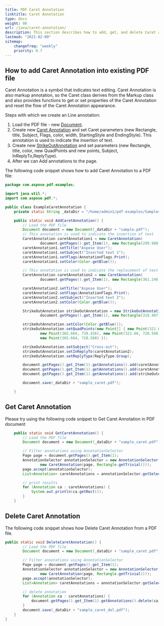```yaml
---
title: PDF Caret Annotation
linktitle: Caret Annotation
type: docs
weight: 90
url: /java/caret-annotation/
description: This section describes how to add, get, and delete Caret annotation from your PDF document.
lastmod: "2021-02-09"
sitemap:
    changefreq: "weekly"
    priority: 0.7
---
```


## How to add Caret Annotation into existing PDF file

Caret Annotation is a symbol that indicates text editing. Caret Annotation is also markup annotation, so the Caret class derives from the Markup class and also provides functions to get or set properties of the Caret Annotation and reset the flow of the Caret Annotation appearance.

Steps with which we create an Line annotation:

1. Load the PDF file - new [Document](https://apireference.aspose.com/pdf/java/com.aspose.pdf/Document).
1. Create new [Caret Annotation](https://apireference.aspose.com/pdf/java/com.aspose.pdf/CaretAnnotation) and set Caret parameters (new Rectangle, title, Subject, Flags, color, width, StartingStyle and EndingStyle). This annotation is used to indicate the insertion of text.
1. Create new [StrikeOutAnnotation](https://apireference.aspose.com/pdf/java/com.aspose.pdf.class-use/StrikeOutAnnotation) and set parameters (new Rectangle, title, color, new QuadPoints and new points, Subject, InReplyTo,ReplyType).
1. After we can Add annotations to the page.

The following code snippet shows how to add Caret Annotation to a PDF file:

```java
package com.aspose.pdf.examples;

import java.util.*;
import com.aspose.pdf.*;

public class ExampleCaretAnnotation {
    private static String _dataDir = "/home/admin1/pdf-examples/Samples/";

    public static void AddCaretAnnotation() {
        // Load the PDF file
        Document document = new Document(_dataDir + "sample.pdf");
        // This annotation is used to indicate the insertion of text
        CaretAnnotation caretAnnotation1 = new CaretAnnotation(
                document.getPages().get_Item(1), new Rectangle(299.988, 713.664, 308.708, 720.769));
        caretAnnotation1.setTitle("Aspose User");
        caretAnnotation1.setSubject("Inserted text 1");
        caretAnnotation1.setFlags(AnnotationFlags.Print);
        caretAnnotation1.setColor(Color.getBlue());

        // This annotation is used to indicate the replacement of text
        CaretAnnotation caretAnnotation2 = new CaretAnnotation(
                document.getPages().get_Item(1), new Rectangle(361.246, 727.908, 370.081, 735.107));

        caretAnnotation2.setTitle("Aspose User");
        caretAnnotation2.setFlags(AnnotationFlags.Print);
        caretAnnotation2.setSubject("Inserted text 2");
        caretAnnotation2.setColor(Color.getBlue());

        StrikeOutAnnotation strikeOutAnnotation = new StrikeOutAnnotation(
                document.getPages().get_Item(1), new Rectangle(318.407, 727.826, 368.916, 740.098));

        strikeOutAnnotation.setColor(Color.getBlue());
        strikeOutAnnotation.setQuadPoints(new Point[] { new Point(321.66, 739.416),
                new Point(365.664, 739.416), new Point(321.66, 728.508),
                new Point(365.664, 728.508) });

        strikeOutAnnotation.setSubject("Cross-out");
        strikeOutAnnotation.setInReplyTo(caretAnnotation2);
        strikeOutAnnotation.setReplyType(ReplyType.Group);

        document.getPages().get_Item(1).getAnnotations().add(caretAnnotation1);
        document.getPages().get_Item(1).getAnnotations().add(caretAnnotation2);
        document.getPages().get_Item(1).getAnnotations().add(strikeOutAnnotation);

        document.save(_dataDir + "sample_caret.pdf");

    }
```

## Get Caret Annotation

Please try using the following code snippet to Get Caret Annotation in PDF document

```java
    public static void GetCaretAnnotation() {
        // Load the PDF file
        Document document = new Document(_dataDir + "sample_caret.pdf");

        // Filter annotations using AnnotationSelector
        Page page = document.getPages().get_Item(1);
        AnnotationSelector annotationSelector = new AnnotationSelector(
                new CaretAnnotation(page, Rectangle.getTrivial()));
        page.accept(annotationSelector);
        List<Annotation> caretAnnotations = annotationSelector.getSelected();

        // print results
        for (Annotation ca : caretAnnotations) {
            System.out.println(ca.getRect());
        }
    }

```

## Delete Caret Annotation

The following code snippet shows how Delete Caret Annotation from a PDF file.

```java
public static void DeleteCaretAnnotation() {
        // Load the PDF file
        Document document = new Document(_dataDir + "sample_caret.pdf");

        // Filter annotations using AnnotationSelector
        Page page = document.getPages().get_Item(1);
        AnnotationSelector annotationSelector = new AnnotationSelector(
                new CaretAnnotation(page, Rectangle.getTrivial()));
        page.accept(annotationSelector);
        List<Annotation> caretAnnotations = annotationSelector.getSelected();

        // delete annotation
        for (Annotation ca : caretAnnotations) {
            document.getPages().get_Item(1).getAnnotations().delete(ca);
        }
        document.save(_dataDir + "sample_caret_del.pdf");
    }
}
```
